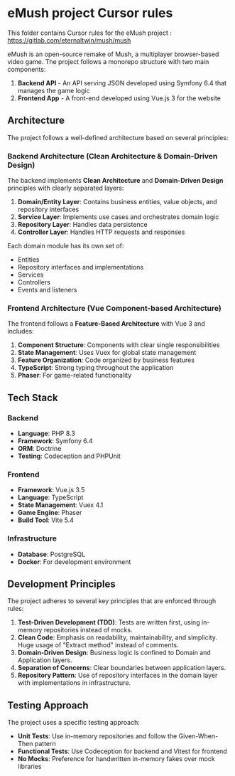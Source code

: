 # eMush project Cursor rules

This folder contains Cursor rules for the eMush project : https://gitlab.com/eternaltwin/mush/mush

eMush is an open-source remake of Mush, a multiplayer browser-based video game. The project follows a monorepo structure with two main components:

1. **Backend API** - An API serving JSON developed using Symfony 6.4 that manages the game logic
2. **Frontend App** - A front-end developed using Vue.js 3 for the website

## Architecture

The project follows a well-defined architecture based on several principles:

### Backend Architecture (Clean Architecture & Domain-Driven Design)

The backend implements **Clean Architecture** and **Domain-Driven Design** principles with clearly separated layers:

1. **Domain/Entity Layer**: Contains business entities, value objects, and repository interfaces
2. **Service Layer**: Implements use cases and orchestrates domain logic
3. **Repository Layer**: Handles data persistence
4. **Controller Layer**: Handles HTTP requests and responses

Each domain module has its own set of:
- Entities
- Repository interfaces and implementations
- Services
- Controllers
- Events and listeners

### Frontend Architecture (Vue Component-based Architecture)

The frontend follows a **Feature-Based Architecture** with Vue 3 and includes:

1. **Component Structure**: Components with clear single responsibilities
2. **State Management**: Uses Vuex for global state management
3. **Feature Organization**: Code organized by business features
4. **TypeScript**: Strong typing throughout the application
5. **Phaser**: For game-related functionality

## Tech Stack

### Backend
- **Language**: PHP 8.3
- **Framework**: Symfony 6.4
- **ORM**: Doctrine
- **Testing**: Codeception and PHPUnit

### Frontend
- **Framework**: Vue.js 3.5
- **Language**: TypeScript
- **State Management**: Vuex 4.1
- **Game Engine**: Phaser
- **Build Tool**: Vite 5.4

### Infrastructure
- **Database**: PostgreSQL
- **Docker**: For development environment

## Development Principles

The project adheres to several key principles that are enforced through rules:

1. **Test-Driven Development (TDD)**: Tests are written first, using in-memory repositories instead of mocks.
2. **Clean Code**: Emphasis on readability, maintainability, and simplicity. Huge usage of "Extract method" instead of comments.
3. **Domain-Driven Design**: Business logic is confined to Domain and Application layers.
4. **Separation of Concerns**: Clear boundaries between application layers.
5. **Repository Pattern**: Use of repository interfaces in the domain layer with implementations in infrastructure.

## Testing Approach

The project uses a specific testing approach:

- **Unit Tests**: Use in-memory repositories and follow the Given-When-Then pattern
- **Functional Tests**: Use Codeception for backend and Vitest for frontend
- **No Mocks**: Preference for handwritten in-memory fakes over mock libraries
